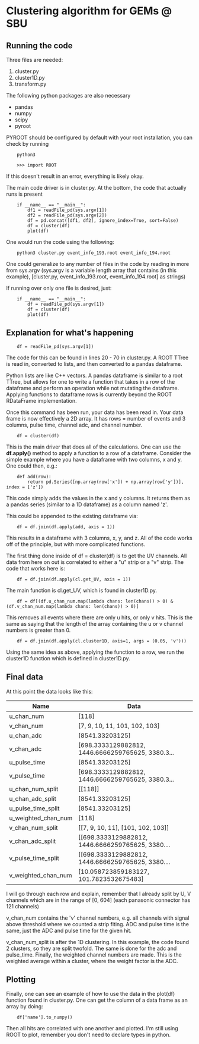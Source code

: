 # Clustering algorithm for GEMs @ SBU

## Running the code

Three files are needed:

1. cluster.py
2. cluster1D.py
3. transform.py

The following python packages are also necessary

- pandas
- numpy
- scipy
- pyroot

PYROOT should be configured by default with your root installation, you can check by running

        python3
         
        >>> import ROOT

If this doesn't result in an error, everything is likely okay.

The main code driver is in cluster.py. At the bottom, the code that actually runs is present

        if __name__ == "__main__":
            df1 = readFile_pd(sys.argv[1])
            df2 = readFile_pd(sys.argv[2])
            df = pd.concat([df1, df2], ignore_index=True, sort=False)
            df = cluster(df)
            plot(df)

One would run the code using the following:

        python3 cluster.py event_info_193.root event_info_194.root

One could generalize to any number of files in the code by reading in more from sys.argv (sys.argv is a variable length array that contains (in this example), [cluster.py, event_info_193.root, event_info_194.root] as strings)

If running over only one file is desired, just:

        if __name__ == "__main__":
            df = readFile_pd(sys.argv[1])
            df = cluster(df)
            plot(df)

## Explanation for what's happening

        df = readFile_pd(sys.argv[1])

The code for this can be found in lines 20 - 70 in cluster.py. A ROOT TTree is read in, converted to lists, and then converted to a pandas dataframe.

Python lists are like C++ vectors. A pandas dataframe is similar to a root TTree, but allows for one to write a function that takes in a row of the dataframe and perform an operation while not mutating the dataframe. Applying functions to dataframe rows is currently beyond the ROOT RDataFrame implementation.

Once this command has been run, your data has been read in. Your data frame is now effectively a 2D array. It has rows = number of events and 3 columns, pulse time, channel adc, and channel number.

        df = cluster(df)

This is the main driver that does all of the calculations. One can use the **df.apply()** method to apply a function to a row of a dataframe. Consider the simple example where you have a dataframe with two columns, x and y. One could then, e.g.:

        def add(row):
            return pd.Series([np.array(row['x']) + np.array(row['y'])], index = ['z'])

This code simply adds the values in the x and y columns. It returns them as a pandas series (similar to a 1D dataframe) as a column named 'z'.

This could be appended to the existing dataframe via:

        df = df.join(df.apply(add, axis = 1))

This results in a dataframe with 3 columns, x, y, and z. All of the code works off of the principle, but with more complicated functions.

The first thing done inside of df = cluster(df) is to get the UV channels. All data from here on out is correlated to either a "u" strip or a "v" strip. The code that works here is:

        df = df.join(df.apply(cl.get_UV, axis = 1))

The main function is cl.get_UV, which is found in cluster1D.py.

        df = df[(df.u_chan_num.map(lambda chans: len(chans)) > 0) &(df.v_chan_num.map(lambda chans: len(chans)) > 0)]

This removes all events where there are only u hits, or only v hits. This is the same as saying that the length of the array containing the u or v channel numbers is greater than 0.

        df = df.join(df.apply(cl.cluster1D, axis=1, args = (0.05, 'v')))

Using the same idea as above, applying the function to a row, we run the cluster1D function which is defined in cluster1D.py.

## Final data

At this point the data looks like this:

| Name                | Data                                                |
| ---                 | ---                                                 |
| u_chan_num          |                                               [118] |
| v_chan_num          |                       [7, 9, 10, 11, 101, 102, 103] |
| u_chan_adc          |                                     [8541.33203125] |
| v_chan_adc          |   [698.3333129882812, 1446.6666259765625, 3380.3... |
| u_pulse_time        |                                     [8541.33203125] |
| v_pulse_time        |   [698.3333129882812, 1446.6666259765625, 3380.3... |
| u_chan_num_split    |                                             [[118]] |
| u_chan_adc_split    |                                     [8541.33203125] |
| u_pulse_time_split  |                                     [8541.33203125] |
| u_weighted_chan_num |                                               [118] |
| v_chan_num_split    |                   [[7, 9, 10, 11], [101, 102, 103]] |
| v_chan_adc_split    |   [[698.3333129882812, 1446.6666259765625, 3380.... |
| v_pulse_time_split  |   [[698.3333129882812, 1446.6666259765625, 3380.... |
| v_weighted_chan_num |             [10.058723859183127, 101.7823532675483] |

I will go through each row and explain, remember that I already split by U, V channels which are in the range of [0, 604] (each panasonic connector has 121 channels)

v_chan_num contains the 'v' channel numbers, e.g. all channels with signal above threshold where we counted a strip fiting. ADC and pulse time is the same, just the ADC and pulse time for the given hit.

v_chan_num_split is after the 1D clustering. In this example, the code found 2 clusters, so they are split twofold. The same is done for the adc and pulse_time. Finally, the weighted channel numbers are made. This is the weighted average within a cluster, where the weight factor is the ADC.

## Plotting

Finally, one can see an example of how to use the data in the plot(df) function found in cluster.py. One can get the column of a data frame as an array by doing:

        df['name'].to_numpy()

Then all hits are correlated with one another and plotted. I'm still using ROOT to plot, remember you don't need to declare types in python.
